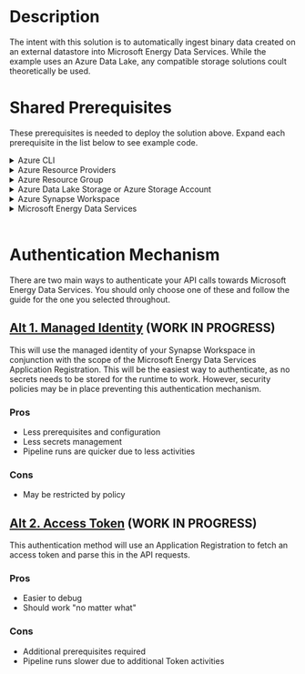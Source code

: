 # Description
The intent with this solution is to automatically ingest binary data created on an external datastore into Microsoft Energy Data Services. While the example uses an Azure Data Lake, any compatible storage solutions coult theoretically be used.

# Shared Prerequisites
These prerequisites is needed to deploy the solution above. Expand each prerequisite in the list below to see example code.
<details>
<summary>Azure CLI</summary>

Download from [aka.ms/azurecli](https://aka.ms/azurecli).  
Login to the Azure CLI using the command below, and your user with subscription owner rights:
```Powershell
az login
```
Verify that the right subscription is selected:
```Powershell
az account show
```
If the correct subscription is not selected, run the following command:
```Powershell
az account set --subscription %subscription_id%
```
</details>

<details>
<summary>Azure Resource Providers</summary>

```Powershell
az provider register --namespace Microsoft.DataFactory
az provider register --namespace Microsoft.DataLakeStore
az provider register --namespace Microsoft.OpenEnergyPlatform
az provider register --namespace Microsoft.Sql
az provider register --namespace Microsoft.Storage
az provider register --namespace Microsoft.Synapse
```
</details>

<details>
<summary>Azure Resource Group</summary>

```Powershell
az group create `
    --name <resource-group> `
    --location <location>
```
<details open>
<summary>Example</summary>

```Powershell
az group create `
    --name medssynapse-rg `
    --location westeurope
```
</details>
</details>

<details>
<summary>Azure Data Lake Storage or Azure Storage Account</summary>

```Powershell
az storage account create `
    --name <storage-account> `
    --resource-group <resource-group> `
    --sku Standard_LRS `
    --hns true
```
<details open>
<summary>Example</summary>

```Powershell
az storage account create `
    --name eirikmedsadls `
    --resource-group medssynapse-rg `
    --sku Standard_LRS `
    --hns true
```
</details>

Then create a container to use as the source.
```Powershell
az storage container create `
    --account-name <storage-account> `
    --name <container> `
    --auth-mode login
```
<details open>
<summary>Example</summary>

```Powershell
az storage container create `
    --account-name eirikmedsadls `
    --name medssource `
    --auth-mode login
```
</details>
</details>

<details>
<summary>Azure Synapse Workspace</summary>

```Powershell
az synapse workspace create `
    --name <workspace-name> `
    --file-system <filesystem> `
    --resource-group <resource-group> `
    --storage-account <storage-account>`
    --sql-admin-login-user <username> `
    --sql-admin-login-password <password> 
```
<details open>
<summary>Example</summary>

```Powershell
az synapse workspace create `
    --name eirikmedssynapse `
    --file-system synapsefs `
    --resource-group medssynapse-rg `
    --storage-account eirikmedsadls `
    --sql-admin-login-user mysqladmin `
    --sql-admin-login-password mysqlpassword1! 
```
</details>

Open the Synapse Workspace for public access.

```Powershell
az synapse workspace firewall-rule create `
    --name <rule-name> `
    --resource-group <resource-group> `
    --workspace-name <workspace-name> `
    --start-ip-address <start-ip> `
    --end-ip-address <end-ip>
```
<details open>
<summary>Example</summary>

```Powershell
az synapse workspace firewall-rule create `
    --name allowAll `
    --resource-group medssynapse-rg `
    --workspace-name eirikmedssynapse `
    --start-ip-address 0.0.0.0 `
    --end-ip-address 255.255.255.255
```
</details>
</details>

<details>
<summary>Microsoft Energy Data Services</summary>

As this is a gated Public Preview product, please see the instructions at [learn.microsoft.com](https://learn.microsoft.com/en-us/azure/energy-data-services/quickstart-create-microsoft-energy-data-services-instance).
</details><br />

# Authentication Mechanism
There are two main ways to authenticate your API calls towards Microsoft Energy Data Services. You should only choose one of these and follow the guide for the one you selected throughout.

## [Alt 1. Managed Identity](deploy-mi.md) (WORK IN PROGRESS)
This will use the managed identity of your Synapse Workspace in conjunction with the scope of the Microsoft Energy Data Services Application Registration. This will be the easiest way to authenticate, as no secrets needs to be stored for the runtime to work. However, security policies may be in place preventing this authentication mechanism.

### Pros
- Less prerequisites and configuration
- Less secrets management
- Pipeline runs are quicker due to less activities

### Cons
- May be restricted by policy

## [Alt 2. Access Token](deploy-token.mi) (WORK IN PROGRESS)
This authentication method will use an Application Registration to fetch an access token and parse this in the API requests. 

### Pros
- Easier to debug
- Should work "no matter what"

### Cons
- Additional prerequisites required
- Pipeline runs slower due to additional Token activities
